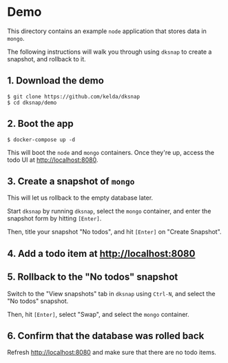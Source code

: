 # Demo

This directory contains an example `node` application that stores data in `mongo`.

The following instructions will walk you through using `dksnap` to create a
snapshot, and rollback to it.

## 1. Download the demo

```
$ git clone https://github.com/kelda/dksnap
$ cd dksnap/demo
```

## 2. Boot the app

```
$ docker-compose up -d
```

This will boot the `node` and `mongo` containers. Once they're up, access the
todo UI at [http://localhost:8080](http://localhost:8080).

## 3. Create a snapshot of `mongo`

This will let us rollback to the empty database later.

Start `dksnap` by running `dksnap`, select the `mongo` container, and enter the
snapshot form by hitting `[Enter]`.

Then, title your snapshot "No todos", and hit `[Enter]` on "Create Snapshot".

## 4. Add a todo item at [http://localhost:8080](http://localhost:8080)

## 5. Rollback to the "No todos" snapshot

Switch to the "View snapshots" tab in `dksnap` using `Ctrl-N`, and select the
"No todos" snapshot.

Then, hit `[Enter]`, select "Swap", and select the `mongo` container.

## 6. Confirm that the database was rolled back

Refresh [http://localhost:8080](http://localhost:8080) and make sure that there
are no todo items.

